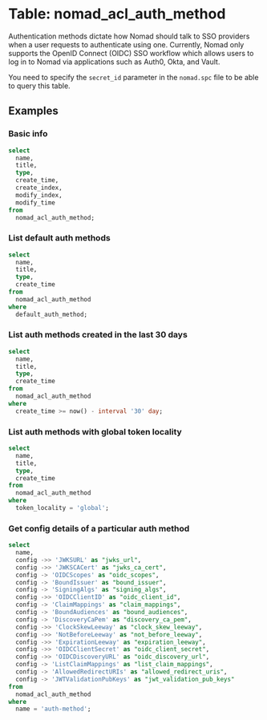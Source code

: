 # Table: nomad_acl_auth_method

Authentication methods dictate how Nomad should talk to SSO providers when a user requests to authenticate using one. Currently, Nomad only supports the OpenID Connect (OIDC) SSO workflow which allows users to log in to Nomad via applications such as Auth0, Okta, and Vault.

You need to specify the `secret_id` parameter in the `nomad.spc` file to be able to query this table.

## Examples

### Basic info

```sql
select
  name,
  title,
  type,
  create_time,
  create_index,
  modify_index,
  modify_time
from
  nomad_acl_auth_method;
```

### List default auth methods

```sql
select
  name,
  title,
  type,
  create_time
from
  nomad_acl_auth_method
where
  default_auth_method;
```

### List auth methods created in the last 30 days

```sql
select
  name,
  title,
  type,
  create_time
from
  nomad_acl_auth_method
where
  create_time >= now() - interval '30' day;
```

### List auth methods with global token locality

```sql
select
  name,
  title,
  type,
  create_time
from
  nomad_acl_auth_method
where
  token_locality = 'global';
```

### Get config details of a particular auth method

```sql
select
  name,
  config ->> 'JWKSURL' as "jwks_url",
  config ->> 'JWKSCACert' as "jwks_ca_cert",
  config -> 'OIDCScopes' as "oidc_scopes",
  config -> 'BoundIssuer' as "bound_issuer",
  config -> 'SigningAlgs' as "signing_algs",
  config ->> 'OIDCClientID' as "oidc_client_id",
  config -> 'ClaimMappings' as "claim_mappings",
  config -> 'BoundAudiences' as "bound_audiences",
  config -> 'DiscoveryCaPem' as "discovery_ca_pem",
  config ->> 'ClockSkewLeeway' as "clock_skew_leeway",
  config ->> 'NotBeforeLeeway' as "not_before_leeway",
  config ->> 'ExpirationLeeway' as "expiration_leeway",
  config ->> 'OIDCClientSecret' as "oidc_client_secret",
  config ->> 'OIDCDiscoveryURL' as "oidc_discovery_url",
  config -> 'ListClaimMappings' as "list_claim_mappings",
  config -> 'AllowedRedirectURIs' as "allowed_redirect_uris",
  config -> 'JWTValidationPubKeys' as "jwt_validation_pub_keys"
from
  nomad_acl_auth_method
where
  name = 'auth-method';
```
